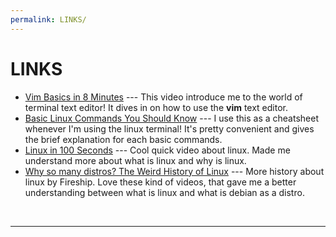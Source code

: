 ```yaml
---
permalink: LINKS/
---
```


# LINKS

* [Vim Basics in 8 Minutes](https://www.youtube.com/watch?v=ggSyF1SVFr4) ---
This video introduce me to the world of terminal text editor!
It dives in on how to use the <b>vim</b> text editor.
* [Basic Linux Commands You Should Know](https://linuxopsys.com/topics/basic-linux-commands) ---
I use this as a cheatsheet whenever I'm using the linux terminal!
It's pretty convenient and gives the brief explanation for each basic commands.
* [Linux in 100 Seconds](https://www.youtube.com/watch?v=rrB13utjYV4&pp=ygUObGludXggZmlyZXNoaXA%3D) ---
Cool quick video about linux.
Made me understand more about what is linux and why is linux.
* [Why so many distros? The Weird History of Linux](https://www.youtube.com/watch?v=ShcR4Zfc6Dw) ---
More history about linux by Fireship.
Love these kind of videos, that gave me a better understanding between what is linux and what is debian as a distro.
<br>
<hr>
